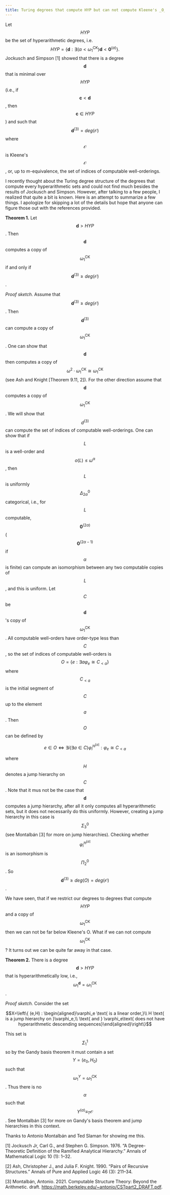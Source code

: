```yaml
---
title: Turing degrees that compute HYP but can not compute Kleene's _O_.
---
```

Let $$HYP$$ be the set of hyperarithmetic degrees, i.e. $$HYP=\{ \mathbf d:\exists (\alpha<\omega_1^{\mathrm{CK}}) \mathbf d< \mathbf 0^{(\alpha)}\}.$$
Jockusch and Simpson [1] showed that there is a degree $$\mathbf d$$ that is minimal over $$HYP$$ (i.e., if $$\mathbf c<\mathbf d$$, then $$\mathbf c\in HYP$$) and such that $$\mathbf d^{(3)}=deg(\mathcal O)$$ where $$\mathcal O$$ is Kleene's $$\mathcal O$$, or, up to m-equivalence, the set of indices of computable well-orderings.

I recently thought about the Turing degree structure of the degrees that compute every hyperarithmetic sets and could not find much besides the results of Jockusch and Simpson. However, after talking to a few people, I realized that quite a bit is known. Here is an attempt to summarize a few things. I apologize for skipping a lot of the details but hope that anyone can figure those out with the references provided.

__Theorem 1.__ Let $$\mathbf d> HYP$$. Then $$\mathbf d$$ computes a copy of $$\omega_1^{\mathrm{CK}}$$ if and only if $$\mathbf d^{(3)}\geq deg(\mathcal O)$$.

_Proof sketch._ Assume that $$\mathbf d^{(3)}\geq deg(\mathcal O)$$. Then $$\mathbf d^{(3)}$$ can compute a copy of $$\omega_1^{\mathrm{CK}}$$. One can show that $$\mathbf d$$ then computes a copy of $$\omega^2\cdot \omega_1^{\mathrm{CK}}\cong \omega_1^{\mathrm{CK}}$$ (see Ash and Knight [Theorem 9.11, 2]). For the other direction assume that $$\mathbf d$$ computes a copy of $$\omega_1^{\mathrm{CK}}$$. We will show that $$d^{(3)}$$ can compute the set of indices of computable well-orderings. One can show that if $$L$$ is a well-order and $$o(L)\leq \omega^{\alpha}$$, then $$L$$ is uniformly $$\Delta^0_{2\alpha}$$ categorical, i.e., for $$L$$ computable, $$\mathbf 0^{(2\alpha)}$$ ($$\mathbf 0^{(2\alpha-1)}$$ if $$\alpha$$ is finite) can compute an isomorphism between any two computable copies of $$L$$, and this is uniform. Let $$C$$ be $$\mathbf d$$'s copy of $$\omega_1^{\mathrm{CK}}$$. All computable well-orders have order-type less than $$C$$, so the set of indices of computable well-orders is $$O=\{e:\exists a \varphi_e \cong C_{<a}\}$$ where $$C_{<a}$$ is the initial segment of $$C$$ up to the element $$a$$. Then $$O$$ can be defined by

$$e\in O\Leftrightarrow \exists i(\exists a\in C) \varphi_i^{H^{[a]}}: \varphi_e \cong C_{< a}$$

where $$H$$ denotes a jump hierarchy on $$C$$. Note that it mus not be the case that $$\mathbf d$$ computes a jump hierarchy, after all it only computes all hyperarithmetic sets, but it does not necessarily do this uniformly. However, creating a jump hierarchy in this case is $$\Sigma^0_3$$ (see Montalbán [3] for more on jump hierarchies). Checking whether $$\varphi^{H^{[a]}}_i$$ is an isomorphism is $$\Pi^0_2$$. So $$\mathbf d^{(3)}\geq deg(O)=deg(\mathcal O)$$.


We have seen, that if we restrict our degrees to degrees that compute $$HYP$$ and a copy of $$\omega_1^{\mathrm{CK}}$$ then we can not be far below Kleene's O. What if we can not compute $$\omega_1^{\mathrm{CK}}$$? It turns out we can be quite far away in that case.

__Theorem 2.__ There is a degree $$\mathbf d>HYP$$ that is hyperarithmetically low, i.e., $$\omega_1^{\mathbf d}=\omega_1^{\mathrm{CK}}$$.

_Proof sketch._ Consider the set 

$$X=\left\{ (e,H) : \begin{aligned}\varphi_e \text{ is a linear order,}\\  H \text{ is a jump hierarchy on }\varphi_e,\\ \text{ and } \varphi_e\text{ does not have hyperarithmetic descending sequences}\end{aligned}\right\}$$

This set is $$\Sigma^1_1$$ so by the Gandy basis theorem it must contain a set $$Y=(e_0,H_0)$$ such that $$\omega_1^{Y}=\omega_1^{\mathrm{CK}}$$. Thus there is no $$\alpha$$ such that $$Y^{(\alpha)}\equiv_T \mathcal O$$. See Montalbán [3] for more on Gandy's basis theorem and jump hierarchies in this context.

Thanks to Antonio Montalbán and Ted Slaman for showing me this.

[1] Jockusch Jr, Carl G., and Stephen G. Simpson. 1976. “A Degree-Theoretic Definition of the Ramified Analytical Hierarchy.” Annals of Mathematical Logic 10 (1): 1–32.

[2] Ash, Christopher J., and Julia F. Knight. 1990. “Pairs of Recursive Structures.” Annals of Pure and Applied Logic 46 (3): 211–34.

[3] Montalbán, Antonio. 2021. Computable Structure Theory: Beyond the Arithmetic. draft. https://math.berkeley.edu/~antonio/CSTpart2_DRAFT.pdf.

